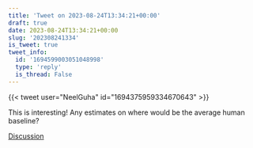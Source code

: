 ```yaml
---
title: 'Tweet on 2023-08-24T13:34:21+00:00'
draft: true
date: 2023-08-24T13:34:21+00:00
slug: '202308241334'
is_tweet: true
tweet_info:
  id: '1694599003051048998'
  type: 'reply'
  is_thread: False
---
```




{{< tweet user="NeelGuha" id="1694375959334670643" >}}

This is interesting! Any estimates on where would be the average human baseline?

[Discussion](https://x.com/sytelus/status/1694599003051048998)
